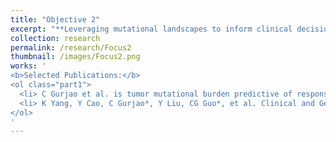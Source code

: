 ```yaml
---
title: "Objective 2"
excerpt: "**Leveraging mutational landscapes to inform clinical decisions.** Cancer therapies, as well as combinations of them, are being FDA-approved at an increasing rate. Despite being effective for several cancer types, their clinical use is encumbered by a high variability in patient response. Studying the mutational landscape of tumors can inform the best course of treatment, as well as predict the aggresiveness of certain cancers."
collection: research
permalink: /research/Focus2
thumbnail: /images/Focus2.png
works: '
<b>Selected Publications:</b> 
<ol class="part1">
  <li> C Gurjao et al. is tumor mutational burden predictive of response to immunotherapy?. Cancer Immunology Research 7, 1230–1236 (2019). </li>
  <li> K Yang, Y Cao, C Gurjao*, Y Liu, CG Guo*, et al. Clinical and Genomic Characterization of Interval Colorectal Cancer in Three Prospective Cohorts. Gastroenterology 7, 1230–1236 (2019). </li>
</ol>
'
---
```

